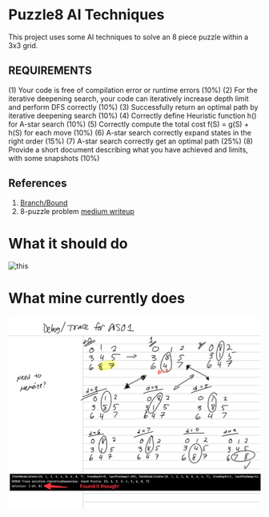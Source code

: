 # Puzzle8 AI Techniques
This project uses some AI techniques to solve an 8 piece puzzle within a 3x3 grid.

## REQUIREMENTS
(1) Your code is free of compilation error or runtime errors (10%)
(2) For the iterative deepening search, your code can iteratively increase depth limit and
perform DFS correctly (10%)
(3) Successfully return an optimal path by iterative deepening search (10%)
(4) Correctly define Heuristic function h() for A-star search (10%)
(5) Correctly compute the total cost f(S) = g(S) + h(S) for each move (10%)
(6) A-star search correctly expand states in the right order (15%)
(7) A-star search correctly get an optimal path (25%)
(8) Provide a short document describing what you have achieved and limits, with some
snapshots (10%)

## References
1. [Branch/Bound](https://www.geeksforgeeks.org/8-puzzle-problem-using-branch-and-bound/)
2. 8-puzzle problem [medium writeup](https://medium.com/@dpthegrey/8-puzzle-problem-2ec7d832b6db)

# What it should do
![this](https://miro.medium.com/v2/resize:fit:864/format:webp/1*ybyQUZivJH1Te7x7cHqddg.png)

# What mine currently does
![that](TheseStinkToDebug.png)